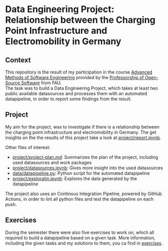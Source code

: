 # Data Engineering Project: Relationship between the Charging Point Infrastructure and Electromobility in Germany

## Context
This repository is the result of my participation in the course [Advanced Methods of Software Engineering](https://oss.cs.fau.de/teaching/specific/amse/) provided by the [Professorship of Open-Source Software](https://oss.cs.fau.de) from FAU. <br>
The task was to build a Data Engineering Project, which takes at least two public available datasources and processes them with an automated datapipeline, in order to report some findings from the result.

## Project
My aim for the project, was to investigate if there is a relationship between the charging point infrastructure and electromobility in Germany. The get insights on the the results of this project take a look at [project/report.ipynb](https://github.com/nmarkert/amse/blob/main/project/report.ipynb). 

Other files of interest:
* [project/project-plan.md](): Summarizes the plan of the project, including used datasources and work packages
* [project/datasources.ipynb](): Gives more insight into the used datasources
* [data/datapipeline.py](): Python script for the automated datapipeline
* [project/exploratin.ipynb](): Explores the data generated by the datapipeline

The project also uses an Continous Integration Pipeline, powered by GitHub Actions, in order to lint all python files and test the datapipeline on each push.

## Exercises
During the semester there were also five exercises to work on, which all required to build a datapipeline based on a given task.
More information, including the given tasks and my solutions to them, you ca find in [exercises](https://github.com/nmarkert/amse/tree/main/exercises).

